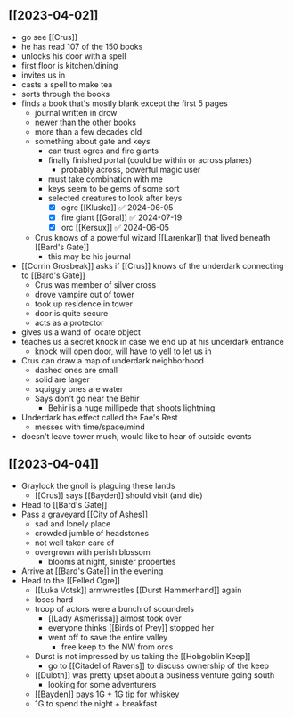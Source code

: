 ## [[2023-04-02]]
- go see [[Crus]]
- he has read 107 of the 150 books
- unlocks his door with a spell
- first floor is kitchen/dining
- invites us in
- casts a spell to make tea
- sorts through the books
- finds a book that's mostly blank except the first 5 pages
	- journal written in drow
	- newer than the other books
	- more than a few decades old
	- something about gate and keys
		- can trust ogres and fire giants
		- finally finished portal (could be within or across planes)
			- probably across, powerful magic user
		- must take combination with me
		- keys seem to be gems of some sort
		- selected creatures to look after keys
			- [x] ogre [[Klusko]] ✅ 2024-06-05
			- [x] fire giant [[Goral]] ✅ 2024-07-19
			- [x] orc [[Kersux]] ✅ 2024-06-05
	- Crus knows of a powerful wizard [[Larenkar]] that lived beneath [[Bard's Gate]]
		- this may be his journal
- [[Corrin Grosbeak]] asks if [[Crus]] knows of the underdark connecting to [[Bard's Gate]]
	- Crus was member of silver cross
	- drove vampire out of tower
	- took up residence in tower
	- door is quite secure
	- acts as a protector
- gives us a wand of locate object
- teaches us a secret knock in case we end up at his underdark entrance
	- knock will open door, will have to yell to let us in
- Crus can draw a map of underdark neighborhood
	- dashed ones are small
	- solid are larger
	- squiggly ones are water
	- Says don't go near the Behir
		- Behir is a huge millipede that shoots lightning
- Underdark has effect called the Fae's Rest
	- messes with time/space/mind
- doesn't leave tower much, would like to hear of outside events

## [[2023-04-04]]
- Graylock the gnoll is plaguing these lands
	- [[Crus]] says [[Bayden]] should visit (and die)
- Head to [[Bard's Gate]]
- Pass a graveyard [[City of Ashes]]
	- sad and lonely place
	- crowded jumble of headstones
	- not well taken care of
	- overgrown with perish blossom
		- blooms at night, sinister properties
- Arrive at [[Bard's Gate]] in the evening
- Head to the [[Felled Ogre]]
	- [[Luka Votsk]] armwrestles [[Durst Hammerhand]] again
	- loses hard
	- troop of actors were a bunch of scoundrels
		- [[Lady Asmerissa]] almost took over
		- everyone thinks [[Birds of Prey]] stopped her
		- went off to save the entire valley
			- free keep to the NW from orcs
	- Durst is not impressed by us taking the [[Hobgoblin Keep]]
		- go to [[Citadel of Ravens]] to discuss ownership of the keep
	- [[Duloth]] was pretty upset about a business venture going south
		- looking for some adventurers
	- [[Bayden]] pays 1G + 1G tip for whiskey
	- 1G to spend the night + breakfast